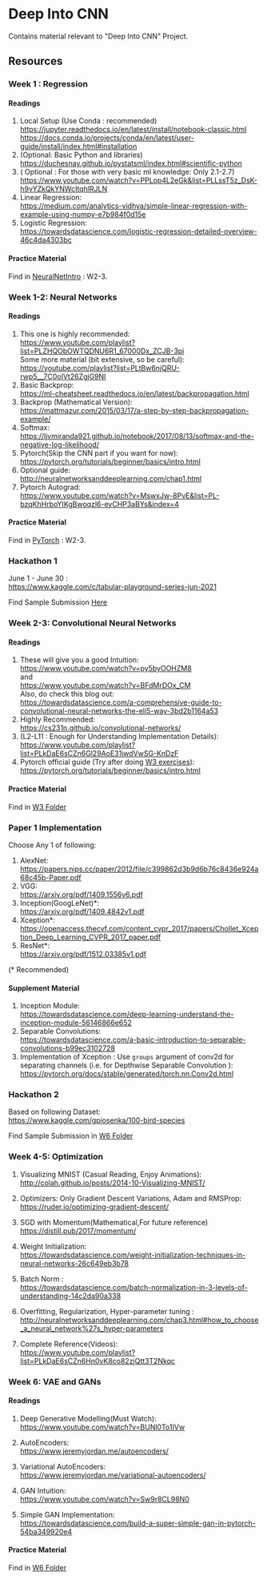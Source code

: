 # Deep Into CNN

Contains material relevant to "Deep Into CNN" Project.

## Resources

### Week 1 : Regression

#### Readings
1. Local Setup (Use Conda : recommended)  
https://jupyter.readthedocs.io/en/latest/install/notebook-classic.html  
https://docs.conda.io/projects/conda/en/latest/user-guide/install/index.html#installation  
2. (Optional: Basic Python and libraries)  
https://duchesnay.github.io/pystatsml/index.html#scientific-python  
3. ( Optional : For those with very basic ml knowledge: Only 2.1-2.7)  
https://www.youtube.com/watch?v=PPLop4L2eGk&list=PLLssT5z_DsK-h9vYZkQkYNWcItqhlRJLN
4. Linear Regression:  
 https://medium.com/analytics-vidhya/simple-linear-regression-with-example-using-numpy-e7b984f0d15e  
5. Logistic Regression:  
https://towardsdatascience.com/logistic-regression-detailed-overview-46c4da4303bc  

#### Practice Material
Find in [NeuralNetIntro](W2-3/NeuralNetIntro/) : W2-3.

### Week 1-2: Neural Networks

#### Readings
1. This one is highly recommended:  
https://www.youtube.com/playlist?list=PLZHQObOWTQDNU6R1_67000Dx_ZCJB-3pi   
Some more material (bit extensive, so be careful):  
https://youtube.com/playlist?list=PLtBw6njQRU-rwp5__7C0oIVt26ZgjG9NI
2. Basic Backprop:  
 https://ml-cheatsheet.readthedocs.io/en/latest/backpropagation.html 
3. Backprop (Mathematical Version):  
https://mattmazur.com/2015/03/17/a-step-by-step-backpropagation-example/
4. Softmax:  
https://ljvmiranda921.github.io/notebook/2017/08/13/softmax-and-the-negative-log-likelihood/
5. Pytorch(Skip the CNN part if you want for now):  
https://pytorch.org/tutorials/beginner/basics/intro.html
6. Optional guide:  
http://neuralnetworksanddeeplearning.com/chap1.html
7. Pytorch Autograd:  
https://www.youtube.com/watch?v=MswxJw-8PvE&list=PL-bzqKhHrboYIKgBwoqzl6-eyCHP3aBYs&index=4

#### Practice Material

Find in [PyTorch](W2-3/PyTorch) : W2-3.

### Hackathon 1
June 1 - June 30 :  
https://www.kaggle.com/c/tabular-playground-series-jun-2021

Find Sample Submission [Here](W2-3/Hackathon1.ipynb)
### Week 2-3: Convolutional Neural Networks

#### Readings

1. These will give you a good Intuition:  
https://www.youtube.com/watch?v=py5byOOHZM8   
and  
https://www.youtube.com/watch?v=BFdMrDOx_CM  
Also, do check this blog out:  
https://towardsdatascience.com/a-comprehensive-guide-to-convolutional-neural-networks-the-eli5-way-3bd2b1164a53 
2. Highly Recommended:    
https://cs231n.github.io/convolutional-networks/ 
3. (L2-L11 : Enough for Understanding Implementation Details):  
https://www.youtube.com/playlist?list=PLkDaE6sCZn6Gl29AoE31iwdVwSG-KnDzF
4. Pytorch official guide (Try after doing [W3 exercises](W3)):  
https://pytorch.org/tutorials/beginner/basics/intro.html

#### Practice Material

Find in [W3 Folder](W3)

### Paper 1 Implementation
Choose Any 1 of following:
1. AlexNet:  
https://papers.nips.cc/paper/2012/file/c399862d3b9d6b76c8436e924a68c45b-Paper.pdf
2. VGG:  
https://arxiv.org/pdf/1409.1556v6.pdf
3. Inception(GoogLeNet)*:  
https://arxiv.org/pdf/1409.4842v1.pdf
4. Xception*:  
https://openaccess.thecvf.com/content_cvpr_2017/papers/Chollet_Xception_Deep_Learning_CVPR_2017_paper.pdf
5. ResNet*:  
https://arxiv.org/pdf/1512.03385v1.pdf  

(* Recommended)

#### Supplement Material
1. Inception Module:  
https://towardsdatascience.com/deep-learning-understand-the-inception-module-56146866e652
2. Separable Convolutions:  
https://towardsdatascience.com/a-basic-introduction-to-separable-convolutions-b99ec3102728
3. Implementation of Xception :
Use `groups` argument of conv2d for separating channels (i.e. for Depthwise Separable Convolution ):  
https://pytorch.org/docs/stable/generated/torch.nn.Conv2d.html

### Hackathon 2
Based on following Dataset:  
https://www.kaggle.com/gpiosenka/100-bird-species

Find Sample Submission in [W6 Folder](W6/Hackathon2_xception.ipynb)

### Week 4-5: Optimization

1. Visualizing MNIST (Casual Reading, Enjoy Animations):   
http://colah.github.io/posts/2014-10-Visualizing-MNIST/

2. Optimizers: Only Gradient Descent Variations, Adam and RMSProp:  
https://ruder.io/optimizing-gradient-descent/

3. SGD with Momentum(Mathematical,For future reference)  
https://distill.pub/2017/momentum/

4. Weight Initialization:  
https://towardsdatascience.com/weight-initialization-techniques-in-neural-networks-26c649eb3b78

5. Batch Norm :  
https://towardsdatascience.com/batch-normalization-in-3-levels-of-understanding-14c2da90a338

6. Overfitting, Regularization, Hyper-parameter tuning :  
http://neuralnetworksanddeeplearning.com/chap3.html#how_to_choose_a_neural_network%27s_hyper-parameters

7. Complete Reference(Videos):  
https://www.youtube.com/playlist?list=PLkDaE6sCZn6Hn0vK8co82zjQtt3T2Nkqc

### Week 6: VAE and GANs

#### Readings
1. Deep Generative Modelling(Must Watch):  
https://www.youtube.com/watch?v=BUNl0To1IVw

2. AutoEncoders:  
https://www.jeremyjordan.me/autoencoders/

3. Variational AutoEncoders:  
https://www.jeremyjordan.me/variational-autoencoders/

4. GAN Intuition:  
https://www.youtube.com/watch?v=Sw9r8CL98N0

5. Simple GAN Implementation:  
https://towardsdatascience.com/build-a-super-simple-gan-in-pytorch-54ba349920e4

#### Practice Material

Find in [W6 Folder](W6)
